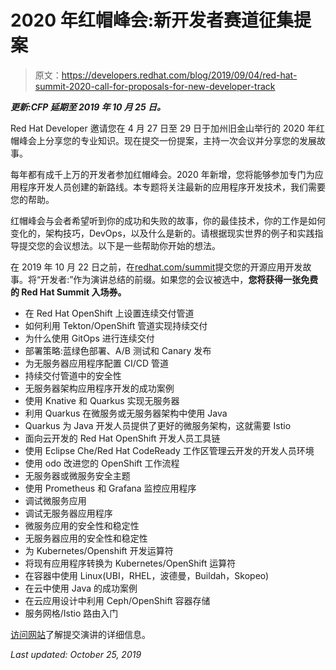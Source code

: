 # 2020 年红帽峰会:新开发者赛道征集提案

> 原文：<https://developers.redhat.com/blog/2019/09/04/red-hat-summit-2020-call-for-proposals-for-new-developer-track>

***更新:CFP 延期至 2019 年 10 月 25 日。***

Red Hat Developer 邀请您在 4 月 27 日至 29 日于加州旧金山举行的 2020 年红帽峰会上分享您的专业知识。现在提交一份提案，主持一次会议并分享您的发展故事。

每年都有成千上万的开发者参加红帽峰会。2020 年新增，您将能够参加专门为应用程序开发人员创建的新路线。本专题将关注最新的应用程序开发技术，我们需要您的帮助。

红帽峰会与会者希望听到你的成功和失败的故事，你的最佳技术，你的工作是如何变化的，架构技巧，DevOps，以及什么是新的。请根据现实世界的例子和实践指导提交您的会议想法。以下是一些帮助你开始的想法。

在 2019 年 10 月 22 日之前，在[redhat.com/summit](https://www.redhat.com/en/summit/speakers/submit-a-session)提交您的开源应用开发故事。将“开发者:”作为演讲总结的前缀。如果您的会议被选中，**您将获得一张免费的 Red Hat Summit 入场券。**

*   在 Red Hat OpenShift 上设置连续交付管道
*   如何利用 Tekton/OpenShift 管道实现持续交付
*   为什么使用 GitOps 进行连续交付
*   部署策略:蓝绿色部署、A/B 测试和 Canary 发布
*   为无服务器应用程序配置 CI/CD 管道
*   持续交付管道中的安全性
*   无服务器架构应用程序开发的成功案例
*   使用 Knative 和 Quarkus 实现无服务器
*   利用 Quarkus 在微服务或无服务器架构中使用 Java
*   Quarkus 为 Java 开发人员提供了更好的微服务架构，这就需要 Istio
*   面向云开发的 Red Hat OpenShift 开发人员工具链
*   使用 Eclipse Che/Red Hat CodeReady 工作区管理云开发的开发人员环境
*   使用 odo 改进您的 OpenShift 工作流程
*   无服务器或微服务安全主题
*   使用 Prometheus 和 Grafana 监控应用程序
*   调试微服务应用
*   调试无服务器应用程序
*   微服务应用的安全性和稳定性
*   无服务器应用的安全性和稳定性
*   为 Kubernetes/Openshift 开发运算符
*   将现有应用程序转换为 Kubernetes/OpenShift 运算符
*   在容器中使用 Linux(UBI，RHEL，波德曼，Buildah，Skopeo)
*   在云中使用 Java 的成功案例
*   在云应用设计中利用 Ceph/OpenShift 容器存储
*   服务网格/Istio 路由入门

[访问网站](https://www.redhat.com/en/summit)了解提交演讲的详细信息。

*Last updated: October 25, 2019*